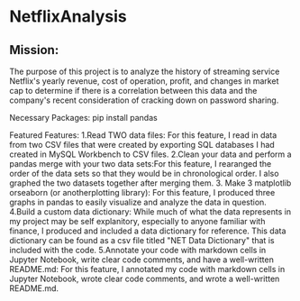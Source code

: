 # NetflixAnalysis

## Mission:
The purpose of this project is to analyze the history of streaming service Netflix's yearly revenue, cost of operation, profit, and changes in market cap to determine if there is a correlation between this data and the company's recent consideration of cracking down on password sharing. 

Necessary Packages:
pip install pandas

Featured Features:
1.Read TWO data files: For this feature, I read in data from two CSV files that were created by exporting SQL databases I had created in MySQL Workbench to CSV files. 
2.Clean your data and perform a pandas merge with your two data sets:For this feature, I rearanged the order of the data sets so that they would be in chronological order. I also graphed the two datasets together after merging them.
3. Make 3 matplotlib orseaborn (or anotherplotting library): For this feature, I produced three graphs in pandas to easily visualize and analyze the data in question.
4.Build a custom data dictionary: While much of what the data represents in my project may be self explanitory, especially to anyone familiar with finance, I produced and included a data dictionary for reference. This data dictionary can be found as a csv file titled "NET Data Dictionary" that is included with the code.
5.Annotate your code with markdown cells in Jupyter Notebook, write clear code comments, and have a well-written README.md: For this feature, I annotated my code with markdown cells in Jupyter Notebook, wrote clear code comments, and wrote a well-written README.md.
